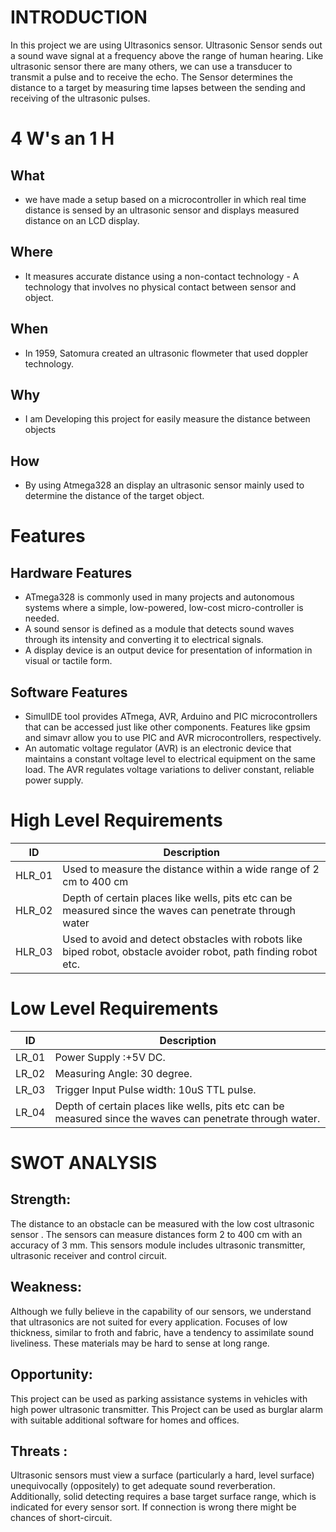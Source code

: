# INTRODUCTION
  In this project we are using Ultrasonics sensor. Ultrasonic Sensor sends out a sound wave signal at a frequency above the range of human hearing. Like ultrasonic sensor there are many others, we can use a transducer to transmit a pulse and to receive the echo. The Sensor determines the distance to a target by measuring time lapses between the sending and receiving of the ultrasonic pulses.
 
# 4 W's an 1 H

## **What**
 * we have made a setup based on a microcontroller in which real time distance is sensed by an ultrasonic sensor and displays measured distance on an LCD display.
## **Where**
 * It measures accurate distance using a non-contact technology - A technology that involves no physical contact between sensor and object.
## **When**
 * In 1959, Satomura created an ultrasonic flowmeter that used doppler technology.
## **Why**
 * I am Developing this project for easily measure the distance between objects
## **How**
 * By using Atmega328 an display an ultrasonic sensor mainly used to determine the distance of the target object.
 
# Features
## Hardware Features
* ATmega328 is commonly used in many projects and autonomous systems where a simple, low-powered, low-cost micro-controller is needed.
* A sound sensor is defined as a module that detects sound waves through its intensity and converting it to electrical signals.
* A display device is an output device for presentation of information in visual or tactile form.
## Software Features
* SimulIDE tool provides ATmega, AVR, Arduino and PIC microcontrollers that can be accessed just like other components. Features like gpsim and simavr allow you to use PIC and AVR microcontrollers, respectively.
* An automatic voltage regulator (AVR) is an electronic device that maintains a constant voltage level to electrical equipment on the same load. The AVR regulates voltage variations to deliver constant, reliable power supply.

# High Level Requirements
|ID	|Description|
|---|-----------|
|HLR_01	|Used to measure the distance within a wide range of 2 cm to 400 cm|
|HLR_02|	Depth of certain places like wells, pits etc can be measured since the waves can penetrate through water|
|HLR_03|Used to avoid and detect obstacles with robots like biped robot, obstacle avoider robot, path finding robot etc.|

# Low Level Requirements
|ID	|Description|
|---|-----------|
|LR_01|Power Supply :+5V DC.|
|LR_02|Measuring Angle: 30 degree.|
|LR_03|Trigger Input Pulse width: 10uS TTL pulse.|
|LR_04|Depth of certain places like wells, pits etc can be measured since the waves can penetrate through water.|

# SWOT ANALYSIS
## Strength:
The distance to an obstacle can be measured with the low cost ultrasonic sensor . The sensors can measure distances form 2 to 400 cm with an accuracy of 3 mm. This sensors module includes ultrasonic transmitter, ultrasonic receiver and control circuit.
## Weakness:
Although we fully believe in the capability of our sensors, we understand that ultrasonics are not suited for every application. Focuses of low thickness, similar to froth and fabric, have a tendency to assimilate sound liveliness. These materials may be hard to sense at long range.
## Opportunity:
This project can be used as parking assistance systems in vehicles with high power ultrasonic transmitter. This Project can be used as burglar alarm with suitable additional software for homes and offices.
## Threats :
Ultrasonic sensors must view a surface (particularly a hard, level surface) unequivocally (oppositely) to get adequate sound reverberation. Additionally, solid detecting requires a base target surface range, which is indicated for every sensor sort. If connection is wrong there might be chances of short-circuit.

